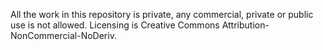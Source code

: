 All the work in this repository is private, any commercial, private or public use is not allowed. 
Licensing is Creative Commons Attribution-NonCommercial-NoDeriv. 
